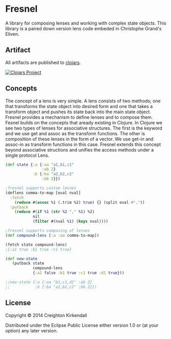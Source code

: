 # Fresnel 

A library for composing lenses and working with complex state objects.  This library is a paired down version lens code embeded in Christophe Grand's Eliven. 


## Artifact

All artifacts are published to [clojars](https://clojars.org/segments).

[![Clojars Project](http://clojars.org/fresnel/latest-version.svg)](http://clojars.org/fresnel)

## Concepts
 
The concept of a lens is very simple.  A lens consists of two methods; one that transforms the state object into desired form and one that takes a transform object and pushes its state back into the main state object.  Fresnel provides a mechanism to define lenses and to compose them.  Fesnel builds on the concepts that aready existing in Clojure.  In Clojure we see two types of lenses for associative structures.  The first is the keyword and we use get and assoc as the transform functions.  The other is composition of these lenses in the form of a vector.  We use get-in and assoc-in as transform functions in this case.  Fresnel extends this concept beyond associative structions and unifies the access methods under a single protocol Lens.

```clj
(def state {:a {:aa "a1,b1,c1"
                :ab 2}
            :b {:ba "a2,b2,c2"
                :bb 2}})

;fresnel supports custom lenses
(deflens comma-to-map [oval nval]
  :fetch 
    (reduce #(assoc %1 (.trim %2) true) {} (split oval #","))
  :putback
    (reduce #(if %1 (str %2 "," %1) %2)
            nil
            (filter #(nval %1) (keys nval))))

;fresnel supports composing of lenses
(def compound-lens [:a :aa comma-to-map])

(fetch state compound-lens)
;{:a1 true :b1 true :c1 true}

(def new-state 
   (putback state 
            compound-lens 
            {:a1 false :b1 true :c1 true :d1 true}))

;;new-state {:a {:aa "b1,c1,d1" :ab 2}
;;           :b {:ba "a2,b2,c2" :bb 2}})     


```


## License

Copyright © 2014 Creighton Kirkendall

Distributed under the Eclipse Public License either version 1.0 or (at
your option) any later version.
